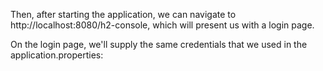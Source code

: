 Then, after starting the application, we can navigate to http://localhost:8080/h2-console, which will present us with a login page.

On the login page, we'll supply the same credentials that we used in the application.properties: